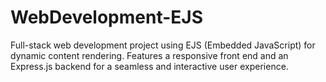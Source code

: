 # WebDevelopment-EJS
Full-stack web development project using EJS (Embedded JavaScript) for dynamic content rendering. Features a responsive front end and an Express.js backend for a seamless and interactive user experience.
